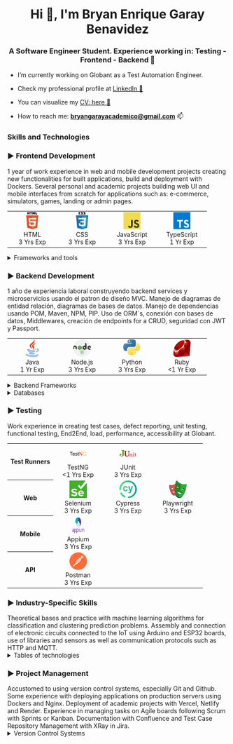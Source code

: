 <h1 align="center">Hi 👋, I'm Bryan Enrique Garay Benavidez</h1>
<h3 align="center">A Software Engineer Student. Experience working in: Testing - Frontend - Backend 🚀</h3>

- I’m currently working on Globant as a Test Automation Engineer.

- Check my professional profile at <a href="[https](https://www.linkedin.com/in/bg99astro/)" target="_blank" rel="nofollow">LinkedIn 💼</a>

- You can visualize my <a href="https://www.canva.com/design/DAFsATEDU_4/RKKjNPBKEMcvp4DxJjnp9w/edit?utm_content=DAFsATEDU_4&utm_campaign=designshare&utm_medium=link2&utm_source=sharebutton" target="_blank" rel="nofollow">CV: here 📑 </a>

- How to reach me: **bryangarayacademico@gmail.com** 📫 

<h3 align="left">Skills and Technologies</h3>

<h3 align="left">▶ Frontend Development </h3>
1 year of work experience in web and mobile development projects creating new functionalities for built applications, build and deployment with Dockers. Several personal and academic projects building web UI and mobile interfaces from scratch for applications such as: e-commerce, simulators, games, landing or admin pages.
<table border-collapse="collapse">
  <tr>
    <td align="center" width="100"  border="none";>
      <span>
        <img src="./icons/html.svg" alt="html" width="40" height="40"/><br />
        HTML<br />
        3 Yrs Exp
      </span>
    </td>
    <td align="center" width="100">
      <span>
        <img src="./icons/css.svg" alt="css" width="40" height="40"/><br />
        CSS<br />
        3 Yrs Exp
      </span>
    </td>
    <td align="center" width="100">
      <span>
        <img src="./icons/js.svg" alt="javascript" width="40" height="40"/><br />
        JavaScript<br />
        3 Yrs Exp
      </span>
    </td>
    <td align="center" width="100">
      <span>
        <img src="./icons/ts.svg" alt="typescript" width="40" height="40"/><br />
        TypeScript<br />
        1 Yr Exp
      </span>
    </td>
  </tr>
</table>

<details>
  <summary>Frameworks and tools</summary>
  <table>
    <tr>
      <th>Web</th>
      <td align="center" width="100">
        <span>
          <img src="./icons/react.svg" alt="react" width="40" height="40"/><br />
          React<br />
          2 Yrs Exp
        </span>
      </td>
      <td align="center" width="100">
        <span>
          <img src="./icons/angular.svg" alt="angular" width="40" height="40"/><br />
          Angular<br />
          1 Yr Exp
        </span>
      </td>
      <td align="center" width="100">
        <span>
          <img src="./icons/next.svg" alt="nextjs" width="40" height="40"/><br />
          Next.js<br />
          1 Yr Exp
        </span>
      </td>
      <td align="center" width="100">
        <span>
          <img src="./icons/tailwind.svg" alt="tailwind" width="40" height="40"/><br />
          TailwindCSS<br />
          1 Yrs Exp
        </span>
      </td>
      <td align="center" width="100">
        <span>
          <img src="./icons/vite.png" alt="vite" width="40" height="40"/><br />
          Vite<br />
          1 Yrs Exp
        </span>
      </td>
    </tr>
    <tr>
      <th>Mobile</th>
      <td align="center" width="100">
        <span>
          <img src="./icons/react-native.svg" alt="react native" width="40" height="40"/><br />
          React Native<br />
          1 Yr Exp
        </span>
      </td>
      <td align="center" width="100">
        <span>
          <img src="./icons/ionic.png" alt="ionic" width="40" height="40"/><br />
          Ionic<br />
          1 Yr Exp
        </span>
      </td>
      <td align="center" width="100">
        <span>
          <img src="./icons/android.png" alt="android" width="40" height="40"/><br />
          Android<br />
          1 Yr Exp
        </span>
      </td>
            <td align="center" width="100">
        <span>
          <img src="./icons/android-studio.png" alt="android" width="40" height="40"/><br />
          Android Studio <br />
          1 Yr Exp
        </span>
      </td>
    </tr>
  </table>
</details>

<h3 align="left">▶ Backend Development </h3>
1 año de experiencia laboral construyendo backend services y microservicios usando el patron de diseño MVC. Manejo de diagramas de entidad relación, diagramas de bases de datos. Manejo de dependencias usando POM, Maven, NPM, PIP.  Uso de ORM´s, conexión con bases de datos, Middlewares, creación de endpoints for a CRUD, seguridad con JWT y Passport.

<table>
  <tr>
    <td align="center" width="100">
      <span>
        <img src="./icons/java.png" alt="java" width="40" height="40"/><br />
        Java<br />
        1 Yr Exp
      </span>
    </td>
    <td align="center" width="100">
      <span>
        <img src="./icons/node.png" alt="nodejs" width="40" height="40"/><br />
        Node.js<br />
        3 Yrs Exp
      </span>
    </td>
    <td align="center" width="100">
      <span>
        <img src="./icons/python.png" alt="python" width="40" height="40"/><br />
        Python<br />
        3 Yrs Exp
      </span>
    </td>
    <td align="center" width="100">
      <span>
        <img src="./icons/ruby.png" alt="ruby" width="40" height="40"/><br />
        Ruby<br />
        <1 Yr Exp
      </span>
    </td>
  </tr>
</table>

<details>
  <summary>Backend Frameworks</summary>
  <table>
    <tr>
      <td align="center" width="100">
        <span>
          <img src="./icons/spring.png" alt="spring boot" width="40" height="40"/><br />
          Spring Boot<br />
          1 Yr Exp
        </span>
      </td>
      <td align="center" width="100">
        <span>
          <img src="./icons/express.png" alt="express" width="40" height="40"/><br />
          Express<br />
          1 Yrs Exp
        </span>
      </td>
      <td align="center" width="100">
        <span>
          <img src="./icons/nest.svg" alt="nestjs" width="40" height="40"/><br />
          Nest.js<br />
          1 Yrs Exp
        </span>
      </td>
      <td align="center" width="100">
        <span>
          <img src="./icons/django.png" alt="django" width="40" height="40"/><br />
          Django<br />
          1 Yrs Exp
        </span>
      </td>
      <td align="center" width="100">
        <span>
          <img src="./icons/rails.png" alt="rails" width="40" height="40"/><br />
          Rails<br />
          3 Yrs Exp
        </span>
      </td>
    </tr>
  </table>
</details>

<details>
  <summary>Databases</summary>
  <table>
    <tr>
      <th>SQL</th>
      <td align="center" width="100"> 
        <span>
          <img src="./icons/mysql.png" alt="mysql" width="40" height="40"/><br />
          MySQL<br />
          2 Yrs Exp
        </span>
      </td>
      <td align="center" width="100">
        <span>
          <img src="./icons/postgre.svg" alt="postgresql" width="40" height="40"/><br />
          PostgreSQL<br />
          2 Yrs Exp
        </span>
      </td>
      <td align="center" width="100">
        <span>
          <img src="./icons/sqlite.png" alt="mongodb" width="40" height="40"/><br />
          SQLite<br />
          1 Yr Exp
        </span>
      </td>
    </tr>
    <tr>
      <th>NoSQL</th>
      <td align="center" width="100">
        <span>
          <img src="./icons/mongo.svg" alt="mongodb" width="40" height="40"/><br />
          MongoDB<br />
          1 Yr Exp
        </span>
      </td>
      <td align="center" width="100"> 
        <span>
          <img src="./icons/dynamodb.svg" alt="mysql" width="40" height="40"/><br />
          DynamoDB<br />
          <1 Yr Exp
        </span>
      </td>
    </tr>
  </table>
</details>

<h3 align="left">▶ Testing </h3>
Work experience in creating test cases, defect reporting, unit testing, functional testing, End2End, load, performance, accessibility at Globant.

<table>
  <tr>
    <th>Test Runners</th>
    <td align="center" width="100">
      <span>
        <img src="./icons/testng.png" alt="testng" width="40" height="40"/><br />
        TestNG<br />
        <1 Yrs Exp
      </span>
    </td>
    <td align="center" width="100">
      <span>
        <img src="./icons/junit.png" alt="junit" width="40" height="40"/><br />
        JUnit<br />
        3 Yrs Exp
      </span>
    </td>
  </tr>
  <tr>
    <th>Web</th>
    <td align="center" width="100">
      <span>
        <img src="./icons/selenium.png" alt="selenium" width="40" height="40"/><br />
        Selenium<br />
        3 Yrs Exp
      </span>
    </td>
    <td align="center" width="100">
      <span>
        <img src="./icons/cypress.png" alt="cypress" width="40" height="40"/><br />
        Cypress<br />
        3 Yrs Exp
      </span>
    </td>
    <td align="center" width="100">
      <span>
        <img src="./icons/playwright.png" alt="playwright" width="40" height="40"/><br />
        Playwright<br />
        3 Yrs Exp
      </span>
    </td>
  </tr>
  <tr>
    <th>Mobile</th>
    <td align="center" width="100">
      <span>
        <img src="./icons/appium.png" alt="appium" width="40" height="40"/><br />
        Appium<br />
        3 Yrs Exp
      </span>
    </td>
  </tr>
  <tr>
    <th>API</th>
    <td align="center" width="100">
      <span>
        <img src="./icons/postman.svg" alt="postman" width="40" height="40"/><br />
        Postman<br />
        3 Yrs Exp
      </span>
    </td>
  </tr>
</table>

<h3 align="left">▶ Industry-Specific Skills </h3>
Theoretical bases and practice with machine learning algorithms for classification and clustering prediction problems.  Assembly and connection of electronic circuits connected to the IoT using Arduino and ESP32 boards, use of libraries and sensors as well as communication protocols such as HTTP and MQTT.
<details>
  <summary>Tables of technologies</summary>
  <table>
    <tr>
      <th>Data Analysis / ML<th>
      <td align="center" width="100">
        <span>
          <img src="./icons/pandas.png" alt="pandas" width="40" height="40"/><br />
          Pandas<br />
          2 Yrs Exp
        </span>
      </td>
      <td align="center" width="100">
        <span>
          <img src="./icons/numpy.png" alt="numpy" width="40" height="40"/><br />
          Numpy<br />
          2 Yrs Exp
        </span>
      </td>
      <td align="center" width="100">
        <span>
          <img src="./icons/scikit-learn.svg" alt="scikit-learn" width="40" height="40"/><br />
          Scikit-learn<br />
          <1 Yr Exp
        </span>
      </td>
      <td align="center" width="100">
        <span>
          <img src="./icons/tensorflow.svg" alt="tensorflow" width="40" height="40"/><br />
          TensorFlow<br />
          <1 Yr Exp
        </span>
      </td>
      <td align="center" width="100">
        <span>
          <img src="./icons/colab.svg" alt="colab" width="40" height="40"/><br />
          Colab<br />
          1 Yr Exp
        </span>
      </td>
      <td align="center" width="100">
        <span>
          <img src="./icons/jupyter.svg
          " alt="jupyter" width="40" height="40"/><br />
          Jupyter Notebooks<br />
          1 Yr Exp
        </span>
      </td>
    </tr>
    <tr>
      <th>Internet of Things</th>
      <td align="center" width="100">
        <span>
          <img src="./icons/cpp.svg" alt="arduino" width="40" height="40"/><br />
          C++<br />
          1 Yr Exp
        </span>
      </td>
      <td align="center" width="100">
        <span>
          <img src="./icons/micropython.png" alt="arduino" width="40" height="40"/><br />
          MicroPython<br />
          1 Yr Exp
        </span>
      </td>
      <td align="center" width="100">
        <span>
          <img src="./icons/arduino.png" alt="arduino" width="40" height="40"/><br />
          Arduino<br />
          1 Yr Exp
        </span>
      </td>
      <td align="center" width="100">
        <span>
          <img src="./icons/esp32.png" alt="esp32" width="40" height="40"/><br />
          ESP32<br />
          1 Yr Exp
        </span>
      </td>
      <td align="center" width="100">
        <span>
          <img src="./icons/ubidots.png" alt="esp32" width="40" height="40"/><br />
          Ubidots<br />
          1 Yr Exp
        </span>
      </td>
    </tr>
  </table>
</details>

<h3 align="left">▶ Project Management</h3>
Accustomed to using version control systems, especially Git and Github. Some experience with deploying applications on production servers using Dockers and Nginx. Deployment of academic projects with Vercel, Netlify and Render. Experience in managing tasks on Agile boards following Scrum with Sprints or Kanban. Documentation with Confluence and Test Case Repository Management with XRay in Jira.

<details>
  <summary>Version Control Systems</summary>
  <table>
    <tr>
      <th>Version Control System</th>
      <td align="center" width="100">
        <span>
          <img src="./icons/git.png" alt="git" width="40" height="40"/><br />
          Git<br />
          3 Yrs Exp
        </span>
      </td>
      <td align="center" width="100">
        <span>
          <img src="./icons/github.jpg" alt="github" width="40" height="40"/><br />
          GitHub<br />
          3 Yrs Exp
        </span>
      </td>
      <td align="center" width="100">
        <span>
          <img src="./icons/gitlab.webp" alt="gitlab" width="40" height="40"/><br />
          GitLab<br />
          1 Yr Exp
        </span>
      </td>
      <td align="center" width="100">
        <span>
          <img src="./icons/bitbucket.webp" alt="bitbucket" width="40" height="40"/><br />
          Bitbucket<br />
          <1 Yr Exp
        </span>
      </td>
    </tr>
    <tr>
      <th>CI/CD</th>
      <td align="center" width="100">
        <span>
          <img src="./icons/docker.png" alt="docker" width="40" height="40"/><br />
          Docker<br />
          1 Yr Exp
        </span>
      </td>
      <td align="center" width="100">
        <span>
          <img src="./icons/jenkins.svg" alt="jenkins" width="40" height="40"/><br />
          Jenkins<br />
          <1 Yrs Exp
        </span>
      </td>
      <td align="center" width="100">
        <span>
          <img src="./icons/nginx.svg" alt="docker" width="40" height="40"/><br />
          Nginx<br />
          <1 Yr Exp
        </span>
      </td>
    </tr>
    <tr>
      <th>Project Management</th>
      <td align="center" width="100">
        <span>
          <img src="./icons/jira.svg" alt="jira" width="40" height="40"/><br />
          Jira<br />
          1 Yr Exp
        </span>
      </td>
      <td align="center" width="100">
        <span>
          <img src="./icons/xray.png" alt="xray" width="40" height="40"/><br />
          XRay<br />
          1 Yr Exp
        </span>
      </td>
      <td align="center" width="100">
        <span>
          <img src="./icons/confluence.png" alt="confluence" width="40" height="40"/><br />
          Confluence<br />
          1 Yr Exp
        </span>
      </td>
      <td align="center" width="100">
        <span>
          <img src="./icons/slack.png" alt="slack" width="40" height="40"/><br />
          Slack<br />
          3 Yrs Exp
        </span>
      </td>
    </tr>
  </table>
</details>
